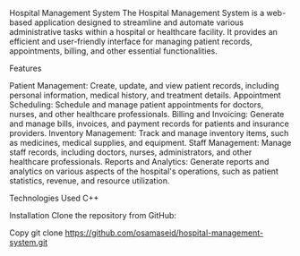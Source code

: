 Hospital Management System
The Hospital Management System is a web-based application designed to streamline and automate various administrative tasks within a hospital or healthcare facility. It provides an efficient and user-friendly interface for managing patient records, appointments, billing, and other essential functionalities.

Features

Patient Management: Create, update, and view patient records, including personal information, medical history, and treatment details.
Appointment Scheduling: Schedule and manage patient appointments for doctors, nurses, and other healthcare professionals.
Billing and Invoicing: Generate and manage bills, invoices, and payment records for patients and insurance providers.
Inventory Management: Track and manage inventory items, such as medicines, medical supplies, and equipment.
Staff Management: Manage staff records, including doctors, nurses, administrators, and other healthcare professionals.
Reports and Analytics: Generate reports and analytics on various aspects of the hospital's operations, such as patient statistics, revenue, and resource utilization.

Technologies Used
C++

Installation
Clone the repository from GitHub:

Copy
git clone https://github.com/osamaseid/hospital-management-system.git
```
